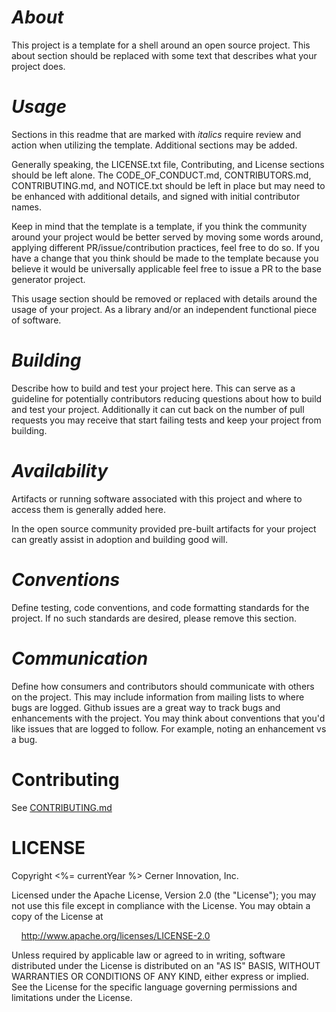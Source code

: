# _About_

This project is a template for a shell around an open source project. This about section should be replaced with some text
that describes what your project does.

# _Usage_

Sections in this readme that are marked with _italics_ require review and action when utilizing the template. Additional sections
may be added.

Generally speaking, the LICENSE.txt file, Contributing, and License sections should be left alone. The
CODE_OF_CONDUCT.md, CONTRIBUTORS.md, CONTRIBUTING.md, and NOTICE.txt should be left in place but may need to be enhanced
with additional details, and signed with initial contributor names.

Keep in mind that the template is a template, if you think the community around your project would be better served by moving some words around, applying different PR/issue/contribution practices, feel free to do so. If you have a change that you think should be made to the template because you believe it would be universally applicable feel free to issue a PR to the base generator project.

This usage section should be removed or replaced with details around the usage of your project. As a library and/or an
independent functional piece of software.

# _Building_

Describe how to build and test your project here. This can serve as a guideline for potentially contributors reducing questions
about how to build and test your project. Additionally it can cut back on the number of pull requests you may receive that start
failing tests and keep your project from building.

# _Availability_

Artifacts or running software associated with this project and where to access them is generally added here.

In the open source community provided pre-built artifacts for your project can greatly assist in adoption and building
good will.

# _Conventions_

Define testing, code conventions, and code formatting standards for the project. If no such standards are desired, please remove
this section.

# _Communication_

Define how consumers and contributors should communicate with others on the project. This may include information from mailing
lists to where bugs are logged. Github issues are a great way to track bugs and enhancements with the project. You may think
about conventions that you'd like issues that are logged to follow. For example, noting an enhancement vs a bug.

# Contributing

See [CONTRIBUTING.md](CONTRIBUTING.md)

# LICENSE

Copyright <%= currentYear %> Cerner Innovation, Inc.

Licensed under the Apache License, Version 2.0 (the "License"); you may not use this file except in compliance with the License. You may obtain a copy of the License at

&nbsp;&nbsp;&nbsp;&nbsp;http://www.apache.org/licenses/LICENSE-2.0

Unless required by applicable law or agreed to in writing, software distributed under the License is distributed on an "AS IS" BASIS, WITHOUT WARRANTIES OR CONDITIONS OF ANY KIND, either express or implied. See the License for the specific language governing permissions and limitations under the License.
